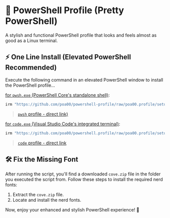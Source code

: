 # 🎨 PowerShell Profile (Pretty PowerShell)

A stylish and functional PowerShell profile that looks and feels almost as good as a Linux terminal.

## ⚡ One Line Install (Elevated PowerShell Recommended)

Execute the following command in an elevated PowerShell window to install the PowerShell profile...

<ins>for `pwsh.exe` (PowerShell Core's standalone shell)</ins>:

```bash
irm "https://github.com/poa00/powershell-profile/raw/poa00.profile/setup.ps1" | iex
```

>[`pwsh` profile - direct link)](https://github.com/poa00/powershell.profile/raw/poa00.profile/setup.ps1)

<ins>for `code.exe` (Visual Studio Code's integrated terminal)</ins>:

```bash
irm "https://github.com/poa00/powershell.profile/raw/poa00.profile/setupVSC.ps1" | iex
```

>[`code` profile - direct link](https://github.com/poa00/powershell.profile/raw/poa00.profile/setupVSC.ps1)

## 🛠️ Fix the Missing Font

After running the script, you'll find a downloaded `cove.zip` file in the folder you executed the script from. Follow these steps to install the required nerd fonts:

1. Extract the `cove.zip` file.
2. Locate and install the nerd fonts.

Now, enjoy your enhanced and stylish PowerShell experience! 🚀
